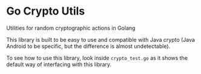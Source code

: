 # Go Crypto Utils
Utilities for random cryptographic actions in Golang

This library is built to be easy to use and compatible with Java crypto (Java Android to be specific, but the difference is almost undetectable).

To see how to use this library, look inside ``crypto_test.go`` as it shows the default way of interfacing with this library.

